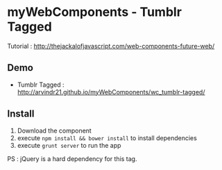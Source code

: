 myWebComponents - Tumblr Tagged
===============================

Tutorial : http://thejackalofjavascript.com/web-components-future-web/ 

Demo
----
* Tumblr Tagged : http://arvindr21.github.io/myWebComponents/wc_tumblr-tagged/


Install
-------

1. Download the component
2. execute ```npm install && bower install``` to install dependencies
3. execute ```grunt server``` to run the app

PS : jQuery is a hard dependency for this tag.
